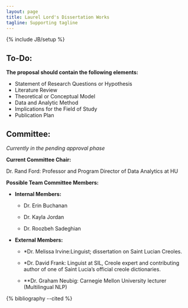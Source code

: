 ```yaml
---
layout: page
title: Laurel Lord's Dissertation Works
tagline: Supporting tagline
---
```

{% include JB/setup %}


## To-Do:

**The proposal should contain the following elements:**

- Statement of Research Questions or Hypothesis
- Literature Review
- Theoretical or Conceptual Model
- Data and Analytic Method
- Implications for the Field of Study
- Publication Plan


## Committee: 

*Currently in the pending approval phase*

**Current Committee Chair:**

Dr. Rand Ford: Professor and Program Director of Data Analytics at HU

**Possible Team Committee Members:**  


- **Internal Members:**

    - Dr. Erin Buchanan

    - Dr. Kayla Jordan

    - Dr. Roozbeh Sadeghian


- **External Members:** 

    - *Dr. Melissa Irvine:Linguist; dissertation on Saint Lucian Creoles.

    - *Dr. David Frank: Linguist at SIL, Creole expert and contributing author of one of Saint Lucia’s official creole dictionaries.

    - **Dr. Graham Neubig: Carnegie Mellon University lecturer (Multilingual NLP)


{% bibliography --cited %}